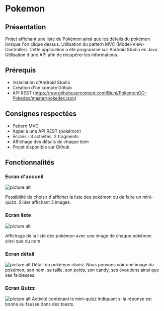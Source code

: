 # Pokemon

## Présentation
Projet affichant une liste de Pokémon ainsi que les détails du pokémon lorsque l'on clique dessus. Utilisation du pattern MVC (Model-View-Controller).
Cette application a été programmé sur Android Studio en Java.
Utilisation d'une API afin de récupérer les informations.

## Prérequis 
* Installation d'Android Studio
* Création d'un compte Github
* API REST (https://raw.githubusercontent.com/Biuni/PokemonGO-Pokedex/master/pokedex.json)

## Consignes respectées
* Pattern MVC
* Appel à une API REST (pokémon)
* Ecrans : 3 activités, 2 fragments
* Affichage des détails de chaque item
* Projet disponible sur Github

## Fonctionnalités

### Ecran d'accueil 
![picture alt](https://github.com/ThivyaApp/Pokemon2/blob/master/images_readme/Screenshot_2019-03-29-22-34-06.png)

Possibilité de choisir d'afficher la liste des pokémon ou de faire un mini-quizz.
Slider affichant 3 images.

### Ecran liste 
![picture alt](https://github.com/ThivyaApp/Pokemon2/blob/master/images_readme/Screenshot_2019-03-29-22-34-50.png)

Affichage de la liste des pokémon avec une image de chaque pokémon ainsi que du nom.

### Ecran détail
![picture alt](https://github.com/ThivyaApp/Pokemon2/blob/master/images_readme/Screenshot_2019-03-29-22-35-24.png)
Détail du pokémon choisi. Nous pouvons voir une image du pokémon, son nom, sa taille, son poids, son candy, ses évoutions ainsi que ses faiblesses. 


### Ecran Quizz
![picture alt](https://github.com/ThivyaApp/Pokemon2/blob/master/images_readme/Screenshot_2019-03-29-22-35-54.png)
Activité contenant le mini-quizz indiquant si la réponse est bonne ou fausse dans des toasts.




